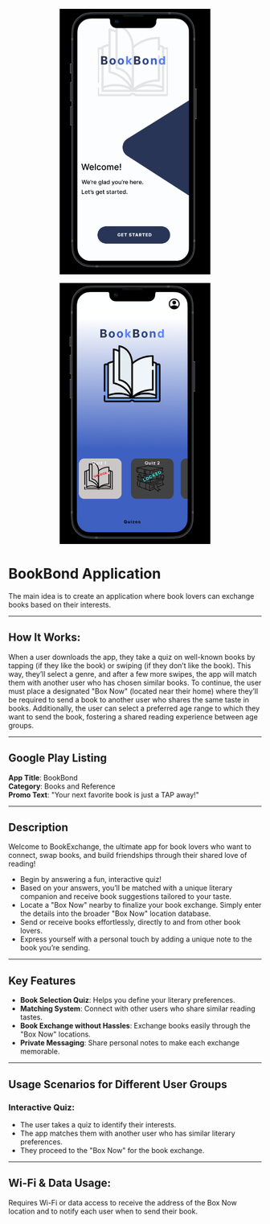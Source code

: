 <p align="center">
  <img src="firstpage.png" alt="First Page" width="300">
</p>

<p align="center">
  <img src="mainpage.png" alt="Main Page" width="300">
</p>

# BookBond Application

The main idea is to create an application where book lovers can exchange books based on their interests.

---

## How It Works:

When a user downloads the app, they take a quiz on well-known books by tapping (if they like the book) or swiping (if they don’t like the book). This way, they’ll select a genre, and after a few more swipes, the app will match them with another user who has chosen similar books. To continue, the user must place a designated "Box Now" (located near their home) where they’ll be required to send a book to another user who shares the same taste in books. Additionally, the user can select a preferred age range to which they want to send the book, fostering a shared reading experience between age groups.

---

## Google Play Listing

**App Title**: BookBond  
**Category**: Books and Reference  
**Promo Text**: "Your next favorite book is just a TAP away!"

---

## Description

Welcome to BookExchange, the ultimate app for book lovers who want to connect, swap books, and build friendships through their shared love of reading!

- Begin by answering a fun, interactive quiz!
- Based on your answers, you’ll be matched with a unique literary companion and receive book suggestions tailored to your taste.
- Locate a "Box Now" nearby to finalize your book exchange. Simply enter the details into the broader "Box Now" location database.
- Send or receive books effortlessly, directly to and from other book lovers.
- Express yourself with a personal touch by adding a unique note to the book you’re sending.

---

## Key Features

- **Book Selection Quiz**: Helps you define your literary preferences.
- **Matching System**: Connect with other users who share similar reading tastes.
- **Book Exchange without Hassles**: Exchange books easily through the "Box Now" locations.
- **Private Messaging**: Share personal notes to make each exchange memorable.

---

## Usage Scenarios for Different User Groups

### Interactive Quiz:

- The user takes a quiz to identify their interests.
- The app matches them with another user who has similar literary preferences.
- They proceed to the "Box Now" for the book exchange.

---

## Wi-Fi & Data Usage:

Requires Wi-Fi or data access to receive the address of the Box Now location and to notify each user when to send their book.
